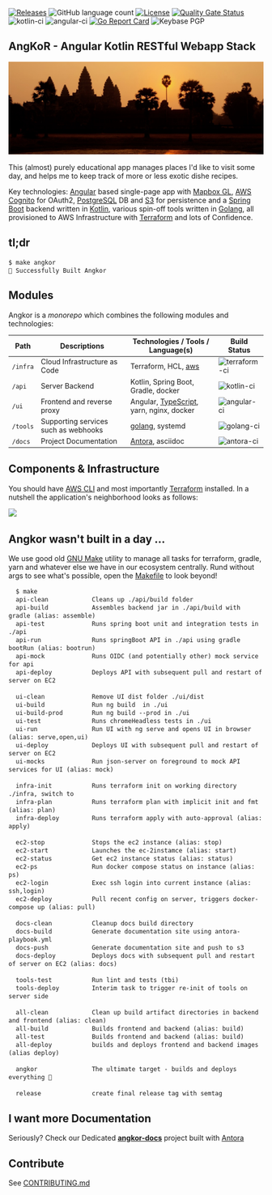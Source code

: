 [![Releases](https://img.shields.io/github/v/tag/tillkuhn/angkor?color=blue)](https://github.com/tillkuhn/angkor/releases)
![GitHub language count](https://img.shields.io/github/languages/count/tillkuhn/angkor)
[![License](https://img.shields.io/github/license/tillkuhn/angkor?color=blue)](https://github.com/tillkuhn/angkor/blob/master/LICENSE)
[![Quality Gate Status](https://sonarcloud.io/api/project_badges/measure?project=angkor-api&metric=alert_status)](https://sonarcloud.io/dashboard?id=angkor-api)
![kotlin-ci](https://github.com/tillkuhn/angkor/workflows/kotlin-ci/badge.svg)
![angular-ci](https://github.com/tillkuhn/angkor/workflows/angular-ci/badge.svg) 
[![Go Report Card](https://goreportcard.com/badge/github.com/tillkuhn/angkor)](https://goreportcard.com/report/github.com/tillkuhn/angkor)
![Keybase PGP](https://img.shields.io/keybase/pgp/tillkuhn)

## AngKoR - Angular Kotlin RESTful Webapp Stack
![](docs/modules/ROOT/images/img_4075_angkor_sunrise_pano.jpg)

This (almost) purely educational app manages places I'd like to visit some day, and helps me to keep track of more or less exotic dishe recipes.  

Key technologies: [Angular](https://angular.io/) based single-page app with [Mapbox GL](https://docs.mapbox.com/mapbox-gl-js/api/), [AWS Cognito](https://aws.amazon.com/cognito/) for OAuth2, [PostgreSQL](https://www.postgresql.org/) DB and [S3](https://aws.amazon.com/s3/) for persistence and a [Spring Boot](https://spring.io/projects/spring-boot) backend written in [Kotlin](https://kotlinlang.org/), various spin-off tools written in [Golang](https://golang.org/), all provisioned to AWS Infrastructure with [Terraform](https://www.terraform.io/) and lots of Confidence.

## tl;dr

```shell script
$ make angkor
🌇 Successfully Built Angkor 
```

## Modules

Angkor is a *monorepo* which combines the following modules and technologies:

| Path   | Descriptions                         | Technologies / Tools / Language(s)                                                    | Build Status                                                                          |
|--------|--------------------------------------|---------------------------------------------------------------------|---------------------------------------------------------------------------------------|
| `/infra` | Cloud Infrastructure as Code         | Terraform, HCL, [aws](https://aws.amazon.com/)                      | ![ terraform-ci](https://github.com/tillkuhn/angkor/workflows/terraform-ci/badge.svg) |
| `/api`   | Server Backend                       | Kotlin, Spring Boot, Gradle, docker                                         | ![ kotlin-ci](https://github.com/tillkuhn/angkor/workflows/kotlin-ci/badge.svg)       |
| `/ui`    | Frontend and reverse proxy           | Angular, [TypeScript](https://www.typescriptlang.org/), yarn, nginx, docker | ![ angular-ci](https://github.com/tillkuhn/angkor/workflows/angular-ci/badge.svg)     |
| `/tools` | Supporting services such as webhooks | [golang](https://golang.org/), systemd                                       | ![ golang-ci](https://github.com/tillkuhn/angkor/workflows/golang-ci/badge.svg)       |
| `/docs`  | Project Documentation                | [Antora](https://antora.org/), asciidoc                             | ![ antora-ci](https://github.com/tillkuhn/angkor/workflows/antora-ci/badge.svg)       | 

## Components & Infrastructure

You should have [AWS CLI](http://docs.aws.amazon.com/cli/latest/userguide/installing.html) and most importantly [Terraform](https://www.terraform.io/intro/getting-started/install.html) installed.
In a nutshell the application's neighborhood looks as follows: 

![](https://timafe.files.wordpress.com/2021/04/architecture3.png)

## Angkor wasn't built in a day ... 

We use good old [GNU Make](https://www.gnu.org/software/make/) utility to manage all tasks for terraform, gradle, yarn
and whatever else we have in our ecosystem centrally. Rund without args to see what's possible, open the [Makefile](./Makefile) to look beyond!

```shell script
  $ make
  api-clean            Cleans up ./api/build folder
  api-build            Assembles backend jar in ./api/build with gradle (alias: assemble)
  api-test             Runs spring boot unit and integration tests in ./api
  api-run              Runs springBoot API in ./api using gradle bootRun (alias: bootrun)
  api-mock             Runs OIDC (and potentially other) mock service for api
  api-deploy           Deploys API with subsequent pull and restart of server on EC2

  ui-clean             Remove UI dist folder ./ui/dist
  ui-build             Run ng build  in ./ui
  ui-build-prod        Run ng build --prod in ./ui
  ui-test              Runs chromeHeadless tests in ./ui
  ui-run               Run UI with ng serve and opens UI in browser (alias: serve,open,ui)
  ui-deploy            Deploys UI with subsequent pull and restart of server on EC2
  ui-mocks             Run json-server on foreground to mock API services for UI (alias: mock)

  infra-init           Runs terraform init on working directory ./infra, switch to
  infra-plan           Runs terraform plan with implicit init and fmt (alias: plan)
  infra-deploy         Runs terraform apply with auto-approval (alias: apply)

  ec2-stop             Stops the ec2 instance (alias: stop)
  ec2-start            Launches the ec-2instamce (alias: start)
  ec2-status           Get ec2 instance status (alias: status)
  ec2-ps               Run docker compose status on instance (alias: ps)
  ec2-login            Exec ssh login into current instance (alias: ssh,login)
  ec2-deploy           Pull recent config on server, triggers docker-compose up (alias: pull)

  docs-clean           Cleanup docs build directory
  docs-build           Generate documentation site using antora-playbook.yml
  docs-push            Generate documentation site and push to s3
  docs-deploy          Deploys docs with subsequent pull and restart of server on EC2 (alias: docs)

  tools-test           Run lint and tests (tbi)
  tools-deploy         Interim task to trigger re-init of tools on server side

  all-clean            Clean up build artifact directories in backend and frontend (alias: clean)
  all-build            Builds frontend and backend (alias: build)
  all-test             Builds frontend and backend (alias: build)
  all-deploy           builds and deploys frontend and backend images (alias deploy)

  angkor               The ultimate target - builds and deploys everything 🦄

  release              create final release tag with semtag
```

## I want more Documentation

Seriously? Check our Dedicated **[angkor-docs](https://dev.timafe.net/angkor-docs/angkor-docs/)**  project built with [Antora](https://antora.org/)


## Contribute

See [CONTRIBUTING.md](./CONTRIBUTING.md)
